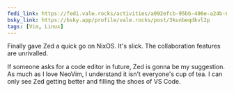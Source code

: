 ```yaml
---
fedi_link: https://fedi.vale.rocks/activities/a092efcb-95bb-406e-a24b-60f2443ba9ec
bsky_link: https://bsky.app/profile/vale.rocks/post/3kunbeqdkvl2p
tags: [Vim, Linux]
---
```


Finally gave Zed a quick go on NixOS. It's slick. The collaboration features are unrivalled.

If someone asks for a code editor in future, Zed is gonna be my suggestion. As much as I love NeoVim, I understand it isn't everyone's cup of tea. I can only see Zed getting better and filling the shoes of VS Code.
